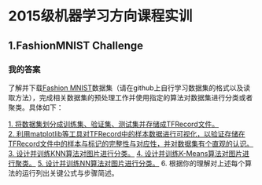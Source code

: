 # 2015级机器学习方向课程实训

## 1.FashionMNIST Challenge

### 我的答案

了解并下载[Fashion MNIST](https://github.com/zalandoresearch/fashion-mnist)数据集（请在github上自行学习数据集的格式以及读取方法），完成相关数据集的预处理工作并使用指定的算法对数据集进行分类或者聚类。具体如下：

[1. 将数据集划分成训练集、验证集、测试集并存储成TFRecord文件。](https://github.com/m-L-0/17b-LiShuHang-2015/blob/master/FashionMNIST_Challenge/Totfrecord.ipynb)  
[2. 利用matplotlib等工具对TFRecord中的样本数据进行可视化，以验证存储在TFRecord文件中的样本与标记的完整性与对应性，并对数据集有个直观的认识。](https://github.com/m-L-0/17b-LiShuHang-2015/blob/master/FashionMNIST_Challenge/Visualization.ipynb)  
[3. 设计并训练KNN算法对图片进行分类。](https://github.com/m-L-0/17b-LiShuHang-2015/blob/master/FashionMNIST_Challenge/KNN.ipynb)
[4. 设计并训练K-Means算法对图片进行聚类。](https://github.com/m-L-0/17b-LiShuHang-2015/blob/master/FashionMNIST_Challenge/K-means.ipynb)
[5. 设计并训练NN算法对图片进行分类。](https://github.com/m-L-0/17b-LiShuHang-2015/blob/master/FashionMNIST_Challenge/NN.ipynb)
6. 根据你的理解对上述每个算法的运行列出关键公式与步骤简述。
